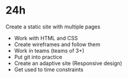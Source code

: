 # 24h

Create a static site with multiple pages

- Work with HTML and CSS
- Create wireframes and follow them
- Work in teams (teams of 3+)
- Put git into practice
- Create an adaptive site (Responsive design)
- Get used to time constraints
